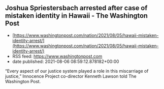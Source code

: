 ## Joshua Spriestersbach arrested after case of mistaken identity in Hawaii - The Washington Post
 - [https://www.washingtonpost.com/nation/2021/08/05/hawaii-mistaken-identity-arrest/](https://www.washingtonpost.com/nation/2021/08/05/hawaii-mistaken-identity-arrest/)
 - RSS feed: https://www.washingtonpost.com
 - date published: 2021-08-06 08:59:12.878182+00:00

“Every aspect of our justice system played a role in this miscarriage of justice,” Innocence Project co-director Kenneth Lawson told The Washington Post.

